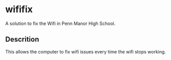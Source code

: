 # wififix
A solution to fix the Wifi in Penn Manor High School.

## Descrition
This allows the computer to fix wifi issues every time the wifi stops working.
